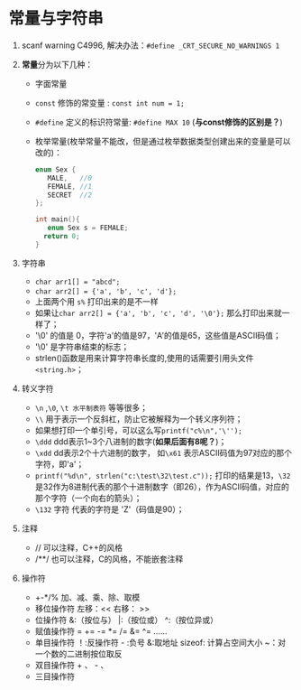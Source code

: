 # 常量与字符串

1. scanf warning C4996, 解决办法：`#define _CRT_SECURE_NO_WARNINGS 1`

2. **常量**分为以下几种：

   - 字面常量

   - `const` 修饰的常变量 : `const int num = 1;`

   - `#define` 定义的标识符常量: `#define MAX 10`  (**与const修饰的区别是？**)

   - 枚举常量(枚举常量不能改，但是通过枚举数据类型创建出来的变量是可以改的)：

     ```c
     enum Sex {
     	MALE,   //0
     	FEMALE, //1
     	SECRET  //2
     };
     
     int main(){
     	enum Sex s = FEMALE;
       return 0;
     }
     ```

3. 字符串
   - `char arr1[] = "abcd";`
   - `char arr2[] = {'a', 'b', 'c', 'd'};`
   - 上面两个用 `s%` 打印出来的是不一样
   - 如果让`char arr2[] = {'a', 'b', 'c', 'd', '\0'};` 那么打印出来就一样了；
   - '\0' 的值是 0，字符'a'的值是97，'A'的值是65，这些值是ASCII码值；
   - '\0' 是字符串结束的标志；
   - strlen()函数是用来计算字符串长度的,使用的话需要引用头文件`<string.h>`；

4. 转义字符
   - `\n` ,`\0`, `\t 水平制表符` 等等很多；
   - `\\` 用于表示一个反斜杠，防止它被解释为一个转义序列符；
   - 如果想打印一个单引号，可以这么写`printf("c%\n",'\'');`
   - `\ddd` ddd表示1~3个八进制的数字(**如果后面有8呢？**)；
   - `\xdd` dd表示2个十六进制的数字， 如`\x61` 表示ASCII码值为97对应的那个字符，即'a'；
   - `printf("%d\n", strlen("c:\test\32\test.c"));` 打印的结果是13，`\32`是32作为8进制代表的那个十进制数字（即26），作为ASCII码值，对应的那个字符（一个向右的箭头）；
   - `\132` 字符 代表的字符是 'Z'（码值是90）；

5. 注释
   - // 可以注释，C++的风格
   - /**/ 也可以注释，C的风格，不能嵌套注释

6. 操作符
   - +-*/% 加、减、乘、除、取模
   - 移位操作符       左移：<<      右移： >>
   - 位操作符   &:（按位与）   |:（按位或）  ^:（按位异或）
   - 赋值操作符  =  +=  -=  *=  /=  &=   ^= ......
   - 单目操作符    ！:反操作符  - :负号    &:取地址  sizeof: 计算占空间大小  ~：对一个数的二进制按位取反
   - 双目操作符     + 、 - 、 
   - 三目操作符
